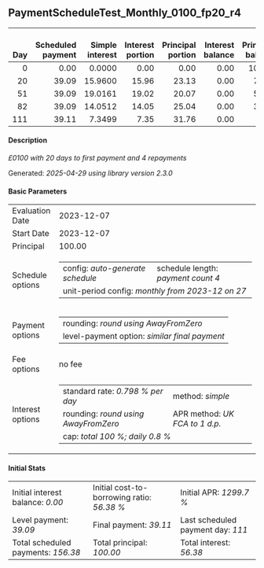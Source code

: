 <h2>PaymentScheduleTest_Monthly_0100_fp20_r4</h2>
<table>
    <thead style="vertical-align: bottom;">
        <th style="text-align: right;">Day</th>
        <th style="text-align: right;">Scheduled payment</th>
        <th style="text-align: right;">Simple interest</th>
        <th style="text-align: right;">Interest portion</th>
        <th style="text-align: right;">Principal portion</th>
        <th style="text-align: right;">Interest balance</th>
        <th style="text-align: right;">Principal balance</th>
        <th style="text-align: right;">Total simple interest</th>
        <th style="text-align: right;">Total interest</th>
        <th style="text-align: right;">Total principal</th>
    </thead>
    <tr style="text-align: right;">
        <td class="ci00">0</td>
        <td class="ci01" style="white-space: nowrap;">0.00</td>
        <td class="ci02">0.0000</td>
        <td class="ci03">0.00</td>
        <td class="ci04">0.00</td>
        <td class="ci05">0.00</td>
        <td class="ci06">100.00</td>
        <td class="ci07">0.0000</td>
        <td class="ci08">0.00</td>
        <td class="ci09">0.00</td>
    </tr>
    <tr style="text-align: right;">
        <td class="ci00">20</td>
        <td class="ci01" style="white-space: nowrap;">39.09</td>
        <td class="ci02">15.9600</td>
        <td class="ci03">15.96</td>
        <td class="ci04">23.13</td>
        <td class="ci05">0.00</td>
        <td class="ci06">76.87</td>
        <td class="ci07">15.9600</td>
        <td class="ci08">15.96</td>
        <td class="ci09">23.13</td>
    </tr>
    <tr style="text-align: right;">
        <td class="ci00">51</td>
        <td class="ci01" style="white-space: nowrap;">39.09</td>
        <td class="ci02">19.0161</td>
        <td class="ci03">19.02</td>
        <td class="ci04">20.07</td>
        <td class="ci05">0.00</td>
        <td class="ci06">56.80</td>
        <td class="ci07">34.9761</td>
        <td class="ci08">34.98</td>
        <td class="ci09">43.20</td>
    </tr>
    <tr style="text-align: right;">
        <td class="ci00">82</td>
        <td class="ci01" style="white-space: nowrap;">39.09</td>
        <td class="ci02">14.0512</td>
        <td class="ci03">14.05</td>
        <td class="ci04">25.04</td>
        <td class="ci05">0.00</td>
        <td class="ci06">31.76</td>
        <td class="ci07">49.0273</td>
        <td class="ci08">49.03</td>
        <td class="ci09">68.24</td>
    </tr>
    <tr style="text-align: right;">
        <td class="ci00">111</td>
        <td class="ci01" style="white-space: nowrap;">39.11</td>
        <td class="ci02">7.3499</td>
        <td class="ci03">7.35</td>
        <td class="ci04">31.76</td>
        <td class="ci05">0.00</td>
        <td class="ci06">0.00</td>
        <td class="ci07">56.3772</td>
        <td class="ci08">56.38</td>
        <td class="ci09">100.00</td>
    </tr>
</table>
<h4>Description</h4>
<p><i>£0100 with 20 days to first payment and 4 repayments</i></p>
<p>Generated: <i>2025-04-29 using library version 2.3.0</i></p>
<h4>Basic Parameters</h4>
<table>
    <tr>
        <td>Evaluation Date</td>
        <td>2023-12-07</td>
    </tr>
    <tr>
        <td>Start Date</td>
        <td>2023-12-07</td>
    </tr>
    <tr>
        <td>Principal</td>
        <td>100.00</td>
    </tr>
    <tr>
        <td>Schedule options</td>
        <td>
            <table>
                <tr>
                    <td>config: <i>auto-generate schedule</i></td>
                    <td>schedule length: <i><i>payment count</i> 4</i></td>
                </tr>
                <tr>
                    <td colspan="2" style="white-space: nowrap;">unit-period config: <i>monthly from 2023-12 on 27</i></td>
                </tr>
            </table>
        </td>
    </tr>
    <tr>
        <td>Payment options</td>
        <td>
            <table>
                <tr>
                    <td>rounding: <i>round using AwayFromZero</i></td>
                </tr>
                <tr>
                    <td>level-payment option: <i>similar&nbsp;final&nbsp;payment</i></td>
                </tr>
            </table>
        </td>
    </tr>
    <tr>
        <td>Fee options</td>
        <td>no fee
        </td>
    </tr>
    <tr>
        <td>Interest options</td>
        <td>
            <table>
                <tr>
                    <td>standard rate: <i>0.798 % per day</i></td>
                    <td>method: <i>simple</i></td>
                </tr>
                <tr>
                    <td>rounding: <i>round using AwayFromZero</i></td>
                    <td>APR method: <i>UK FCA to 1 d.p.</i></td>
                </tr>
                <tr>
                    <td colspan="2">cap: <i>total 100 %; daily 0.8 %</td>
                </tr>
            </table>
        </td>
    </tr>
</table>
<h4>Initial Stats</h4>
<table>
    <tr>
        <td>Initial interest balance: <i>0.00</i></td>
        <td>Initial cost-to-borrowing ratio: <i>56.38 %</i></td>
        <td>Initial APR: <i>1299.7 %</i></td>
    </tr>
    <tr>
        <td>Level payment: <i>39.09</i></td>
        <td>Final payment: <i>39.11</i></td>
        <td>Last scheduled payment day: <i>111</i></td>
    </tr>
    <tr>
        <td>Total scheduled payments: <i>156.38</i></td>
        <td>Total principal: <i>100.00</i></td>
        <td>Total interest: <i>56.38</i></td>
    </tr>
</table>
